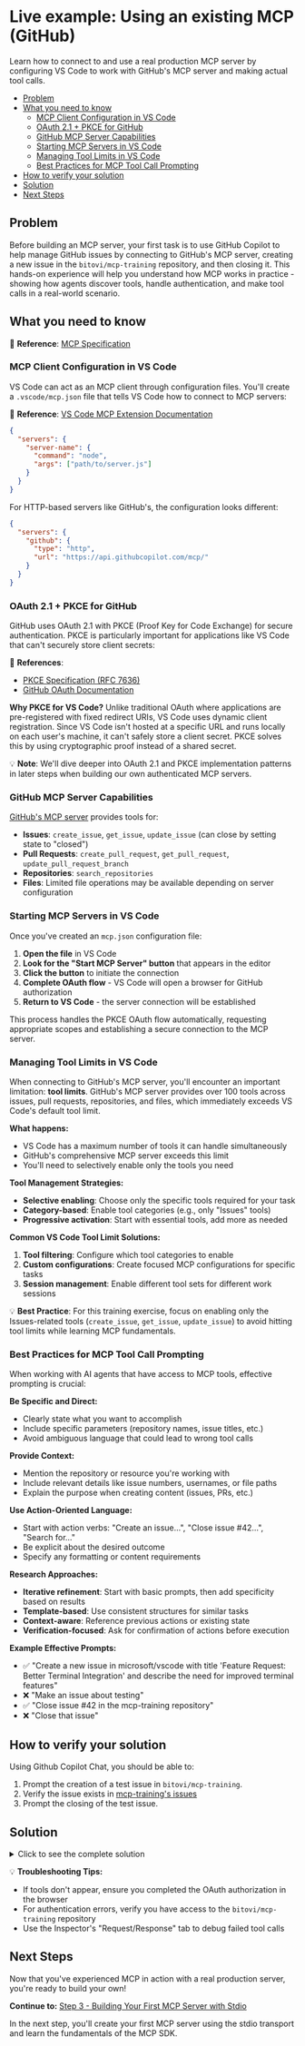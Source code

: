 # Live example: Using an existing MCP (GitHub)

Learn how to connect to and use a real production MCP server by configuring VS Code to work with GitHub's MCP server and making actual tool calls.

- [Problem](#problem)
- [What you need to know](#what-you-need-to-know)
  - [MCP Client Configuration in VS Code](#mcp-client-configuration-in-vs-code)
  - [OAuth 2.1 + PKCE for GitHub](#oauth-21--pkce-for-github)
  - [GitHub MCP Server Capabilities](#github-mcp-server-capabilities)
  - [Starting MCP Servers in VS Code](#starting-mcp-servers-in-vs-code)
  - [Managing Tool Limits in VS Code](#managing-tool-limits-in-vs-code)
  - [Best Practices for MCP Tool Call Prompting](#best-practices-for-mcp-tool-call-prompting)
- [How to verify your solution](#how-to-verify-your-solution)
- [Solution](#solution)
- [Next Steps](#next-steps)

## Problem

Before building an MCP server, your first task is to use GitHub Copilot to help manage GitHub issues by connecting to GitHub's MCP server, creating a new issue in the `bitovi/mcp-training` repository, and then closing it. This hands-on experience will help you understand how MCP works in practice - showing how agents discover tools, handle authentication, and make tool calls in a real-world scenario.

## What you need to know

📝 **Reference**: [MCP Specification](https://modelcontextprotocol.io/specification/2025-06-18)

### MCP Client Configuration in VS Code

VS Code can act as an MCP client through configuration files. You'll create a `.vscode/mcp.json` file that tells VS Code how to connect to MCP servers:

📝 **Reference**: [VS Code MCP Extension Documentation](https://github.com/modelcontextprotocol/vscode-mcp)

```json
{
  "servers": {
    "server-name": {
      "command": "node",
      "args": ["path/to/server.js"]
    }
  }
}
```

For HTTP-based servers like GitHub's, the configuration looks different:

```json
{
  "servers": {
    "github": {
      "type": "http",
      "url": "https://api.githubcopilot.com/mcp/"
    }
  }
}
```

### OAuth 2.1 + PKCE for GitHub

GitHub uses OAuth 2.1 with PKCE (Proof Key for Code Exchange) for secure authentication. PKCE is particularly important for applications like VS Code that can't securely store client secrets:

📝 **References**:

- [PKCE Specification (RFC 7636)](https://tools.ietf.org/html/rfc7636)
- [GitHub OAuth Documentation](https://docs.github.com/en/apps/oauth-apps/building-oauth-apps/authorizing-oauth-apps)

**Why PKCE for VS Code?**
Unlike traditional OAuth where applications are pre-registered with fixed redirect URIs, VS Code uses dynamic client registration. Since VS Code isn't hosted at a specific URL and runs locally on each user's machine, it can't safely store a client secret. PKCE solves this by using cryptographic proof instead of a shared secret.

💡 **Note**: We'll dive deeper into OAuth 2.1 and PKCE implementation patterns in later steps when building our own authenticated MCP servers.

### GitHub MCP Server Capabilities

[GitHub's MCP server](https://github.com/github/github-mcp-server) provides tools for:

- **Issues**: `create_issue`, `get_issue`, `update_issue` (can close by setting state to "closed")
- **Pull Requests**: `create_pull_request`, `get_pull_request`, `update_pull_request_branch`
- **Repositories**: `search_repositories`
- **Files**: Limited file operations may be available depending on server configuration

### Starting MCP Servers in VS Code

Once you've created an `mcp.json` configuration file:

1. **Open the file** in VS Code
2. **Look for the "Start MCP Server" button** that appears in the editor
3. **Click the button** to initiate the connection
4. **Complete OAuth flow** - VS Code will open a browser for GitHub authorization
5. **Return to VS Code** - the server connection will be established

This process handles the PKCE OAuth flow automatically, requesting appropriate scopes and establishing a secure connection to the MCP server.

### Managing Tool Limits in VS Code

When connecting to GitHub's MCP server, you'll encounter an important limitation: **tool limits**. GitHub's MCP server provides over 100 tools across issues, pull requests, repositories, and files, which immediately exceeds VS Code's default tool limit.

**What happens:**

- VS Code has a maximum number of tools it can handle simultaneously
- GitHub's comprehensive MCP server exceeds this limit
- You'll need to selectively enable only the tools you need

**Tool Management Strategies:**

- **Selective enabling**: Choose only the specific tools required for your task
- **Category-based**: Enable tool categories (e.g., only "Issues" tools)
- **Progressive activation**: Start with essential tools, add more as needed

**Common VS Code Tool Limit Solutions:**

1. **Tool filtering**: Configure which tool categories to enable
2. **Custom configurations**: Create focused MCP configurations for specific tasks
3. **Session management**: Enable different tool sets for different work sessions

💡 **Best Practice**: For this training exercise, focus on enabling only the Issues-related tools (`create_issue`, `get_issue`, `update_issue`) to avoid hitting tool limits while learning MCP fundamentals.

### Best Practices for MCP Tool Call Prompting

When working with AI agents that have access to MCP tools, effective prompting is crucial:

**Be Specific and Direct:**

- Clearly state what you want to accomplish
- Include specific parameters (repository names, issue titles, etc.)
- Avoid ambiguous language that could lead to wrong tool calls

**Provide Context:**

- Mention the repository or resource you're working with
- Include relevant details like issue numbers, usernames, or file paths
- Explain the purpose when creating content (issues, PRs, etc.)

**Use Action-Oriented Language:**

- Start with action verbs: "Create an issue...", "Close issue #42...", "Search for..."
- Be explicit about the desired outcome
- Specify any formatting or content requirements

**Research Approaches:**

- **Iterative refinement**: Start with basic prompts, then add specificity based on results
- **Template-based**: Use consistent structures for similar tasks
- **Context-aware**: Reference previous actions or existing state
- **Verification-focused**: Ask for confirmation of actions before execution

**Example Effective Prompts:**

- ✅ "Create a new issue in microsoft/vscode with title 'Feature Request: Better Terminal Integration' and describe the need for improved terminal features"
- ❌ "Make an issue about testing"
- ✅ "Close issue #42 in the mcp-training repository"
- ❌ "Close that issue"

## How to verify your solution

Using Github Copilot Chat, you should be able to:

1. Prompt the creation of a test issue in `bitovi/mcp-training`.
2. Verify the issue exists in [mcp-training's issues](https://github.com/bitovi/mcp-training/issues)
3. Prompt the closing of the test issue.

## Solution

<details>
<summary>Click to see the complete solution</summary>

### 1. Verify `.vscode/mcp.json` has already been provided

```json
{
  "servers": {
    "github": {
      "url": "https://api.githubcopilot.com/mcp/",
      "type": "http"
    }
  }
}
```

### 2. Start MCP Server Connection

✏️ Perform the following to start the MCP server connection:

1. Open the `mcp.json` file in VS Code and click "Start MCP Server"
2. Complete the OAuth authorization in your browser
3. Return to VS Code and verify the connection is established

### 3. Test with GitHub Copilot Prompts

✏️ Open GitHub Copilot Chat and use these prompts:

**Create an Issue:**

> `Create a new issue in the bitovi/mcp-training repository with the title "MCP Training Exercise - [Your Name]" and body "This issue was created as part of the MCP training to test GitHub integration via VS Code and Copilot."`

**Close the Issue:**

> `Close issue #[issue_number] in the bitovi/mcp-training repository by updating its state to closed.`

### 4. Expected Tool Call Examples

When you use the prompts above, Copilot will make these MCP tool calls:

**For issue creation:**

```json
{
  "tool": "create_issue",
  "parameters": {
    "owner": "bitovi",
    "repo": "mcp-training",
    "title": "MCP Training Exercise - [Your Name]",
    "body": "This issue was created as part of the MCP training to test GitHub integration via VS Code and Copilot."
  }
}
```

**For issue closure:**

```json
{
  "tool": "update_issue",
  "parameters": {
    "owner": "bitovi",
    "repo": "mcp-training",
    "issue_number": 42,
    "state": "closed"
  }
}
```

</details>

💡 **Troubleshooting Tips:**

- If tools don't appear, ensure you completed the OAuth authorization in the browser
- For authentication errors, verify you have access to the `bitovi/mcp-training` repository
- Use the Inspector's "Request/Response" tab to debug failed tool calls

## Next Steps

Now that you've experienced MCP in action with a real production server, you're ready to build your own!

**Continue to:** [Step 3 - Building Your First MCP Server with Stdio](3-mcp-with-stdio.md)

In the next step, you'll create your first MCP server using the stdio transport and learn the fundamentals of the MCP SDK.
